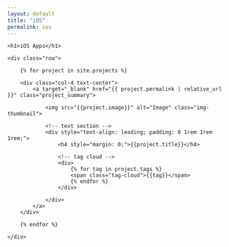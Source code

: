 ```yaml
---
layout: default
title: "iOS"
permalink: ios
---
```

<div class="container">

	<h1>iOS Apps</h1>

	<div class="row">

		{% for project in site.projects %}

		<div class="col-4 text-center">
			<a target="_blank" href="{{ project.permalink | relative_url }}" class="project_summary">

				<img src="{{project.image}}" alt="Image" class="img-thumbnail">

				<!-- text section -->
				<div style="text-align: leading; padding: 0 1rem 1rem 1rem;">
					<h4 style="margin: 0;">{{project.title}}</h4>

					<!-- tag cloud -->
					<div>
						{% for tag in project.tags %}
						<span class="tag-cloud">{{tag}}</span>
						{% endfor %}
					</div>

				</div>
			</a>
		</div>
		
		{% endfor %}

	</div>
</div>